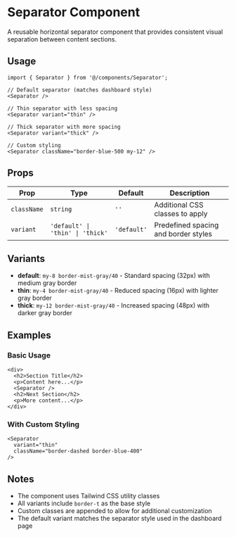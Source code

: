 # Separator Component

A reusable horizontal separator component that provides consistent visual separation between content sections.

## Usage

```tsx
import { Separator } from '@/components/Separator';

// Default separator (matches dashboard style)
<Separator />

// Thin separator with less spacing
<Separator variant="thin" />

// Thick separator with more spacing
<Separator variant="thick" />

// Custom styling
<Separator className="border-blue-500 my-12" />
```

## Props

| Prop | Type | Default | Description |
|------|------|---------|-------------|
| `className` | `string` | `''` | Additional CSS classes to apply |
| `variant` | `'default' \| 'thin' \| 'thick'` | `'default'` | Predefined spacing and border styles |

## Variants

- **default**: `my-8 border-mist-gray/40` - Standard spacing (32px) with medium gray border
- **thin**: `my-4 border-mist-gray/40` - Reduced spacing (16px) with lighter gray border  
- **thick**: `my-12 border-mist-gray/40` - Increased spacing (48px) with darker gray border

## Examples

### Basic Usage
```tsx
<div>
  <h2>Section Title</h2>
  <p>Content here...</p>
  <Separator />
  <h2>Next Section</h2>
  <p>More content...</p>
</div>
```

### With Custom Styling
```tsx
<Separator 
  variant="thin" 
  className="border-dashed border-blue-400" 
/>
```

## Notes

- The component uses Tailwind CSS utility classes
- All variants include `border-t` as the base style
- Custom classes are appended to allow for additional customization
- The default variant matches the separator style used in the dashboard page
